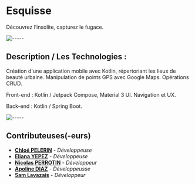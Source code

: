 # Esquisse

Découvrez l’insolite, capturez le fugace.


![-----](https://raw.githubusercontent.com/andreasbm/readme/master/assets/lines/rainbow.png)

## Description / Les Technologies : 


Création d'une application mobile avec Kotlin, répertoriant les lieux de beauté urbaine. Manipulation de points GPS avec Google Maps. Opérations CRUD.

Front-end : Kotlin / Jetpack Compose, Material 3 UI. Navigation et UX.

Back-end : Kotlin / Spring Boot.


![-----](https://raw.githubusercontent.com/andreasbm/readme/master/assets/lines/rainbow.png)



## Contributeuses(-eurs)


- [**Chloé PELERIN**](https://github.com/pchloe02) - *Développeuse*
- [**Eliana YEPEZ**](https://github.com/Arteinsana7) - *Développeuse*
- [**Nicolas PERROTIN**](https://github.com/nicotine189) - *Développeur*
- [**Apoline DIAZ**](https://github.com/apolline-diaz) - *Développeusse*
- [**Sam Lavazais**](https://github.com/SamLavazais) - *Développeur*

